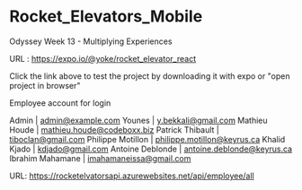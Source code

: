 # Rocket_Elevators_Mobile

Odyssey Week 13 - Multiplying Experiences

URL : https://expo.io/@yoke/rocket_elevator_react

Click the link above to test the project by downloading it with expo or "open project in browser"

Employee account for login

Admin | admin@example.com
Younes | y.bekkali@gmail.com
Mathieu Houde | mathieu.houde@codeboxx.biz
Patrick Thibault | tiboclan@gmail.com
Philippe Motillon | philippe.motillon@keyrus.ca
Khalid Kjado | kdjado@gmail.com
Antoine Deblonde | antoine.deblonde@keyrus.ca
Ibrahim Mahamane | imahamaneissa@gmail.com

URL: https://rocketelvatorsapi.azurewebsites.net/api/employee/all
